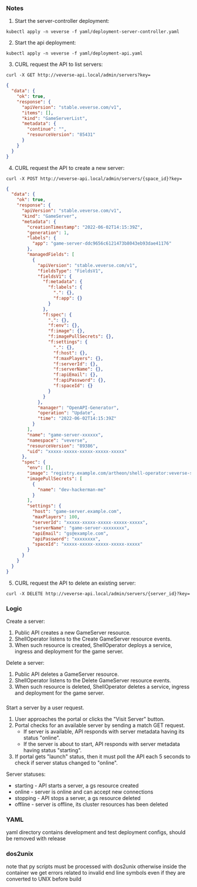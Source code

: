 ### Notes

1. Start the server-controller deployment:

```shell
kubectl apply -n veverse -f yaml/deployment-server-controller.yaml
```

2. Start the api deployment:

```shell
kubectl apply -n veverse -f yaml/deployment-api.yaml
```

3. CURL request the API to list servers:

```shell
curl -X GET http://veverse-api.local/admin/servers?key=
```

```json
{
  "data": {
    "ok": true,
    "response": {
      "apiVersion": "stable.veverse.com/v1",
      "items": [],
      "kind": "GameServerList",
      "metadata": {
        "continue": "",
        "resourceVersion": "85431"
      }
    }
  }
}
```

4. CURL request the API to create a new server:

```shell
curl -X POST http://veverse-api.local/admin/servers/{space_id}?key=
```

```json
{
  "data": {
    "ok": true,
    "response": {
      "apiVersion": "stable.veverse.com/v1",
      "kind": "GameServer",
      "metadata": {
        "creationTimestamp": "2022-06-02T14:15:39Z",
        "generation": 1,
        "labels": {
          "app": "game-server-ddc9656c6121473b8043eb93dae41176"
        },
        "managedFields": [
          {
            "apiVersion": "stable.veverse.com/v1",
            "fieldsType": "FieldsV1",
            "fieldsV1": {
              "f:metadata": {
                "f:labels": {
                  ".": {},
                  "f:app": {}
                }
              },
              "f:spec": {
                ".": {},
                "f:env": {},
                "f:image": {},
                "f:imagePullSecrets": {},
                "f:settings": {
                  ".": {},
                  "f:host": {},
                  "f:maxPlayers": {},
                  "f:serverId": {},
                  "f:serverName": {},
                  "f:apiEmail": {},
                  "f:apiPassword": {},
                  "f:spaceId": {}
                }
              }
            },
            "manager": "OpenAPI-Generator",
            "operation": "Update",
            "time": "2022-06-02T14:15:39Z"
          }
        ],
        "name": "game-server-xxxxxx",
        "namespace": "veverse",
        "resourceVersion": "89386",
        "uid": "xxxxx-xxxxx-xxxxx-xxxxx-xxxxx"
      },
      "spec": {
        "env": [],
        "image": "registry.example.com/artheon/shell-operator:veverse-server",
        "imagePullSecrets": [
          {
            "name": "dev-hackerman-me"
          }
        ],
        "settings": {
          "host": "game-server.example.com",
          "maxPlayers": 100,
          "serverId": "xxxxx-xxxxx-xxxxx-xxxxx-xxxxx",
          "serverName": "game-server-xxxxxxxx",
          "apiEmail": "gs@example.com",
          "apiPassword": "xxxxxxxx",
          "spaceId": "xxxxx-xxxxx-xxxxx-xxxxx-xxxxx"
        }
      }
    }
  }
}
```

5. CURL request the API to delete an existing server:

```shell
curl -X DELETE http://veverse-api.local/admin/servers/{server_id}?key=
```

### Logic

Create a server:

1. Public API creates a new GameServer resource.
2. ShellOperator listens to the Create GameServer resource events.
3. When such resource is created, ShellOperator deploys a service, ingress and deployment for the game server.

Delete a server:

1. Public API deletes a GameServer resource.
2. ShellOperator listens to the Delete GameServer resource events.
3. When such resource is deleted, ShellOperator deletes a service, ingress and deployment for the game server.

###                 

Start a server by a user request.

1. User approaches the portal or clicks the "Visit Server" button.
2. Portal checks for an available server by sending a match GET request.
    - If server is available, API responds with server metadata having its status "online".
    - If the server is about to start, API responds with server metadata having status "starting".
3. If portal gets "launch" status, then it must poll the API each 5 seconds to check if server status changed to "online".

Server statuses:

- starting - API starts a server, a gs resource created
- online - server is online and can accept new connections
- stopping - API stops a server, a gs resource deleted
- offline - server is offline, its cluster resources has been deleted

### YAML

yaml directory contains development and test deployment configs, should be removed with release

### dos2unix

note that py scripts must be processed with dos2unix otherwise inside the container we get errors related to invalid end line symbols even if they are converted to UNIX before build
